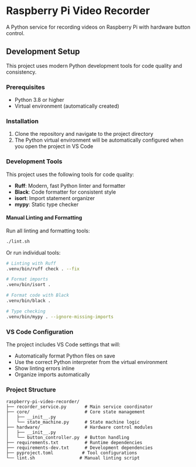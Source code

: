 # Raspberry Pi Video Recorder

A Python service for recording videos on Raspberry Pi with hardware button control.

## Development Setup

This project uses modern Python development tools for code quality and consistency.

### Prerequisites

- Python 3.8 or higher
- Virtual environment (automatically created)

### Installation

1. Clone the repository and navigate to the project directory
2. The Python virtual environment will be automatically configured when you open the project in VS Code

### Development Tools

This project uses the following tools for code quality:

- **Ruff**: Modern, fast Python linter and formatter
- **Black**: Code formatter for consistent style
- **isort**: Import statement organizer
- **mypy**: Static type checker

#### Manual Linting and Formatting

Run all linting and formatting tools:
```bash
./lint.sh
```

Or run individual tools:
```bash
# Linting with Ruff
.venv/bin/ruff check . --fix

# Format imports
.venv/bin/isort .

# Format code with Black
.venv/bin/black .

# Type checking
.venv/bin/mypy . --ignore-missing-imports
```

### VS Code Configuration

The project includes VS Code settings that will:
- Automatically format Python files on save
- Use the correct Python interpreter from the virtual environment
- Show linting errors inline
- Organize imports automatically

### Project Structure

```
raspberry-pi-video-recorder/
├── recorder_service.py       # Main service coordinator
├── core/                     # Core state management
│   ├── __init__.py
│   └── state_machine.py      # State machine logic
├── hardware/                 # Hardware control modules
│   ├── __init__.py
│   └── button_controller.py  # Button handling
├── requirements.txt          # Runtime dependencies
├── requirements-dev.txt      # Development dependencies
├── pyproject.toml           # Tool configurations
└── lint.sh                 # Manual linting script
```
